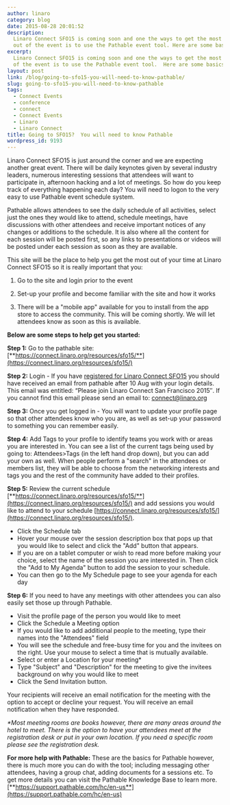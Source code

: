```yaml
---
author: linaro
category: blog
date: 2015-08-28 20:01:52
description:
  Linaro Connect SFO15 is coming soon and one the ways to get the most
  out of the event is to use the Pathable event tool. Here are some basics...
excerpt:
  Linaro Connect SFO15 is coming soon and one the ways to get the most out
  of the event is to use the Pathable event tool.  Here are some basics...
layout: post
link: /blog/going-to-sfo15-you-will-need-to-know-pathable/
slug: going-to-sfo15-you-will-need-to-know-pathable
tags:
  - Connect Events
  - conference
  - connect
  - Connect Events
  - Linaro
  - Linaro Connect
title: Going to SFO15?  You will need to know Pathable
wordpress_id: 9193
---
```


Linaro Connect SFO15 is just around the corner and we are expecting another great event. There will be daily keynotes given by several industry leaders, numerous interesting sessions that attendees will want to participate in, afternoon hacking and a lot of meetings. So how do you keep track of everything happening each day? You will need to logon to the very easy to use Pathable event schedule system.

Pathable allows attendees to see the daily schedule of all activities, select just the ones they would like to attend, schedule meetings, have discussions with other attendees and receive important notices of any changes or additions to the schedule. It is also where all the content for each session will be posted first, so any links to presentations or videos will be posted under each session as soon as they are available.

This site will be the place to help you get the most out of your time at Linaro Connect SFO15 so it is really important that you:

1. Go to the site and login prior to the event

2. Set-up your profile and become familiar with the site and how it works

3. There will be a "mobile app" available for you to install from the app store to access the community. This will be coming shortly. We will let attendees know as soon as this is available.

**Below are some steps to help get you started:**

**Step 1:** Go to the pathable site: [**https://connect.linaro.org/resources/sfo15/**](https://connect.linaro.org/resources/sfo15/)

**Step 2:** Login - If you have [registered for Linaro Connect SFO15](https://connect.linaro.org/attend/) you should have received an email from pathable after 10 Aug with your login details. This email was entitled: “Please join Linaro Connect San Francisco 2015″. If you cannot find this email please send an email to: [connect@linaro.org](mailto:connect@linaro.org)

**Step 3:** Once you get logged in - You will want to update your profile page so that other attendees know who you are, as well as set-up your password to something you can remember easily.

**Step 4:** Add Tags to your profile to identify teams you work with or areas you are interested in. You can see a list of the current tags being used by going to: Attendees>Tags (in the left hand drop down), but you can add your own as well. When people perform a "search" in the attendees or members list, they will be able to choose from the networking interests and tags you and the rest of the community have added to their profiles.

**Step 5:** Review the current schedule [**https://connect.linaro.org/resources/sfo15/**](https://connect.linaro.org/resources/sfo15/) and add sessions you would like to attend to your schedule [https://connect.linaro.org/resources/sfo15/](https://connect.linaro.org/resources/sfo15/).

- Click the Schedule tab
- Hover your mouse over the session description box that pops up that you would like to select and click the "Add" button that appears.
- If you are on a tablet computer or wish to read more before making your choice, select the name of the session you are interested in. Then click the "Add to My Agenda" button to add the session to your schedule.
- You can then go to the My Schedule page to see your agenda for each day

**Step 6:** If you need to have any meetings with other attendees you can also easily set those up through Pathable.

- Visit the profile page of the person you would like to meet
- Click the Schedule a Meeting option
- If you would like to add additional people to the meeting, type their names into the "Attendees" field
- You will see the schedule and free-busy time for you and the invitees on the right. Use your mouse to select a time that is mutually available.
- Select or enter a Location for your meeting\*
- Type "Subject" and "Description" for the meeting to give the invitees background on why you would like to meet
- Click the Send Invitation button.

​Your recipients will receive an email notification for the meeting with the option to accept or decline your request. You will receive an email notification when they have responded.

_\*Most meeting rooms are books however, there are many areas around the hotel to meet. There is the option to have your attendees meet at the registration desk or put in your own location. If you need a specific room please see the registration desk._

**For more help with Pathable:**
These are the basics for Pathable however, there is much more you can do with the tool; including messaging other attendees, having a group chat, adding documents for a sessions etc. To get more details you can visit the Pathable Knowledge Base to learn more. [**https://support.pathable.com/hc/en-us**](https://support.pathable.com/hc/en-us)
